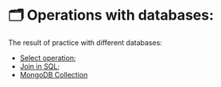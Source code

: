 # 🗂 Operations with databases:

The result of practice with different databases:

- [Select operation](https://docs.google.com/document/d/1dPUhaAxXToVGYGrpUl8fjY5P4xS7pHwtOREGVPgT-KA/edit?usp=sharing);
- [Join in SQL](https://docs.google.com/document/d/1OSYmNzYE-dPfsQPt2Ma_ivph7qD7KiF18lvNWI9EUpU/edit?usp=sharing);
- [MongoDB Collection](https://docs.google.com/document/d/1BWqq4dePJZb9Yw5pFlmWGPMZvP-0jicSDACSBRnV0Jc/edit?usp=sharing)
